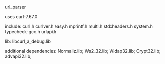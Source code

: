 url_parser 

uses curl-7.67.0

include:
curl.h
curlver.h
easy.h
mprintf.h
multi.h
stdcheaders.h
system.h
typecheck-gcc.h
urlapi.h

lib:
libcurl_a_debug.lib

additional dependencies:
Normaliz.lib;
Ws2_32.lib;
Wldap32.lib;
Crypt32.lib;
advapi32.lib;

